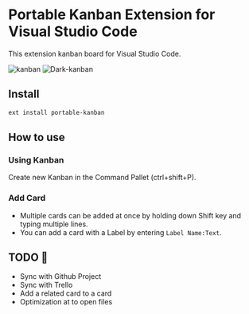 # Portable Kanban Extension for Visual Studio Code

This extension kanban board for Visual Studio Code.

![kanban](./img/kanban.jpg)
![Dark-kanban](./img/dark.jpg )



## Install

```bash
ext install portable-kanban
```

## How to use

### Using Kanban

Create new Kanban in the Command Pallet (ctrl+shift+P).

### Add Card

- Multiple cards can be added at once by holding down Shift key and typing multiple lines.
- You can add a card with a Label by entering `Label Name:Text`.

## TODO :construction:

- Sync with Github Project
- Sync with Trello
- Add a related card to a card
- Optimization at to open files
